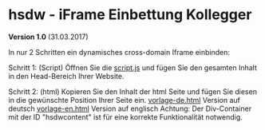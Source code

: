 # hsdw - iFrame Einbettung Kollegger

**Version 1.0** (31.03.2017)

In nur 2 Schritten ein dynamisches cross-domain Iframe einbinden:

Schritt 1: (Script)
Öffnen Sie die [script.js](script.js) und fügen Sie den gesamten Inhalt in den Head-Bereich Ihrer Website.

Schritt 2: (html)
Kopieren Sie den Inhalt der html Seite und fügen Sie diesen in die gewünschte Position Ihrer Seite ein.
[vorlage-de.html](vorlage-de.html) Version auf deutsch
[vorlage-en.html](vorlage-en.html) Version auf englisch
Achtung: Der Div-Container mit der ID "hsdwcontent" ist für eine korrekte Funktionalität notwendig.